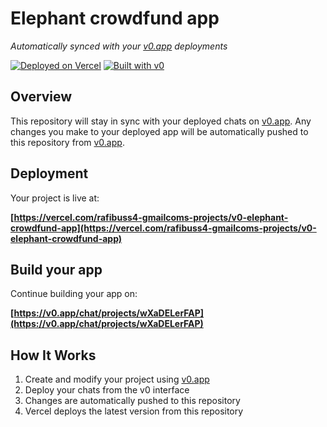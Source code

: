 # Elephant crowdfund app

*Automatically synced with your [v0.app](https://v0.app) deployments*

[![Deployed on Vercel](https://img.shields.io/badge/Deployed%20on-Vercel-black?style=for-the-badge&logo=vercel)](https://vercel.com/rafibuss4-gmailcoms-projects/v0-elephant-crowdfund-app)
[![Built with v0](https://img.shields.io/badge/Built%20with-v0.app-black?style=for-the-badge)](https://v0.app/chat/projects/wXaDELerFAP)

## Overview

This repository will stay in sync with your deployed chats on [v0.app](https://v0.app).
Any changes you make to your deployed app will be automatically pushed to this repository from [v0.app](https://v0.app).

## Deployment

Your project is live at:

**[https://vercel.com/rafibuss4-gmailcoms-projects/v0-elephant-crowdfund-app](https://vercel.com/rafibuss4-gmailcoms-projects/v0-elephant-crowdfund-app)**

## Build your app

Continue building your app on:

**[https://v0.app/chat/projects/wXaDELerFAP](https://v0.app/chat/projects/wXaDELerFAP)**

## How It Works

1. Create and modify your project using [v0.app](https://v0.app)
2. Deploy your chats from the v0 interface
3. Changes are automatically pushed to this repository
4. Vercel deploys the latest version from this repository
